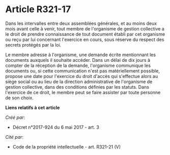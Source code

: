 # Article R321-17

Dans les intervalles entre deux assemblées générales, et au moins deux mois avant celle à venir, tout membre de l'organisme
de gestion collective a le droit de prendre connaissance de tout document établi par cet organisme ou reçu par lui concernant
l'exercice en cours, sous réserve du respect des secrets protégés par la loi.

Le membre adresse à l'organisme, une demande écrite mentionnant les documents auxquels il souhaite accéder. Dans un délai de
dix jours à compter de la réception de la demande, l'organisme communique les documents ou, si cette communication n'est pas
matériellement possible, propose une date pour l'exercice du droit d'accès qui s'effectue alors au siège social ou au lieu de
la direction administrative de l'organisme de gestion collective, dans des conditions définies par les statuts. Dans
l'exercice de ce droit, le membre peut se faire assister par toute personne de son choix.

**Liens relatifs à cet article**

_Créé par_:

  - Décret n°2017-924 du 6 mai 2017 - art. 3

_Cité par_:

  - Code de la propriété intellectuelle - art. R321-21 (V)
